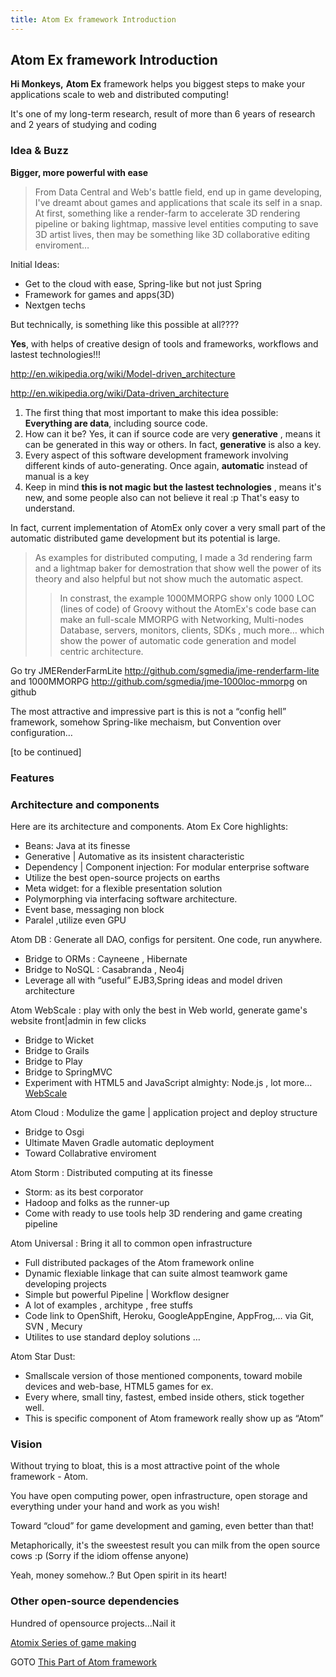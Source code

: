 ```yaml
---
title: Atom Ex framework Introduction
---
```

<h2 class="sectionedit1" id="atom_ex_framework_introduction">Atom Ex framework Introduction</h2>
<div class="level2">

<p>
<strong>Hi Monkeys,</strong>
<strong>Atom Ex</strong> framework helps you biggest steps to make your applications scale to web and distributed computing!
</p>

<p>
</p><p></p><div class="notetip">
It's one of my long-term research, result of more than 6 years of research and 2 years of studying and coding
</div>


</div>
<!-- EDIT1 SECTION "Atom Ex framework Introduction" [1-299] -->
<h3 class="sectionedit2" id="idea_buzz">Idea &amp; Buzz</h3>
<div class="level3">

<p>
<strong>Bigger, more powerful with ease</strong>
</p>
<blockquote><div class="no">
From Data Central and Web's battle field, end up in game developing, I've dreamt about games and applications that scale its self in a snap. At first, something like a render-farm to accelerate 3D rendering pipeline or baking lightmap, massive level entities computing to save 3D artist lives, then may be something like 3D collaborative editing enviroment…</div></blockquote>

<p>
Initial Ideas:
</p>
<ul>
<li class="level1"><div class="li"> Get to the cloud with ease, Spring-like but not just Spring</div>
</li>
<li class="level1"><div class="li"> Framework for games and apps(3D) </div>
</li>
<li class="level1"><div class="li"> Nextgen techs</div>
</li>
</ul>

<p>
But technically, is something like this possible at all????
</p>

<p>
<strong>Yes</strong>, with helps of creative design of tools and frameworks, workflows and lastest technologies!!!
</p>

<p>
<a href="http://en.wikipedia.org/wiki/Model-driven_architecture" class="urlextern" title="http://en.wikipedia.org/wiki/Model-driven_architecture" rel="nofollow">http://en.wikipedia.org/wiki/Model-driven_architecture</a>
</p>

<p>
<a href="http://en.wikipedia.org/wiki/Data-driven_architecture" class="urlextern" title="http://en.wikipedia.org/wiki/Data-driven_architecture" rel="nofollow">http://en.wikipedia.org/wiki/Data-driven_architecture</a>
</p>
<ol>
<li class="level1"><div class="li"> The first thing that most important to make this idea possible: <strong>Everything are data</strong>, including source code. </div>
</li>
<li class="level1"><div class="li"> How can it be? Yes, it can if source code are very <strong>generative</strong> , means it can be generated in this way or others. In fact, <strong>generative</strong> is also a key. </div>
</li>
<li class="level1"><div class="li"> Every aspect of this software development framework involving different kinds of auto-generating. Once again, <strong>automatic</strong> instead of manual is a key</div>
</li>
<li class="level1"><div class="li"> Keep in mind <strong>this is not magic but the lastest technologies</strong> , means it's new, and some people also can not believe it real :p That's easy to understand. </div>
</li>
</ol>

<p>
In fact, current implementation of AtomEx only cover a very small part of the automatic distributed game development but its potential is large. 
</p>
<blockquote><div class="no">
As examples for distributed computing, I made a 3d rendering farm and a lightmap baker for demostration that show well the power of its theory and also helpful but not show much the automatic aspect. <blockquote><div class="no">
In constrast, the example 1000MMORPG show only 1000 LOC (lines of code) of Groovy without the AtomEx's code base can make an full-scale MMORPG with Networking, Multi-nodes Database, servers, monitors, clients, SDKs , much more… which show the power of automatic code generation and model centric architecture. </div></blockquote>
</div></blockquote>

<p>
</p><p></p><div class="notetip">Go try JMERenderFarmLite <a href="http://github.com/sgmedia/jme-renderfarm-lite" class="urlextern" title="http://github.com/sgmedia/jme-renderfarm-lite" rel="nofollow">http://github.com/sgmedia/jme-renderfarm-lite</a> and 1000MMORPG <a href="http://github.com/sgmedia/jme-1000loc-mmorpg" class="urlextern" title="http://github.com/sgmedia/jme-1000loc-mmorpg" rel="nofollow">http://github.com/sgmedia/jme-1000loc-mmorpg</a> on github
</div>


<p>
The most attractive and impressive part is this is not a “config hell” framework, somehow Spring-like mechaism, but Convention over configuration…
</p>

<p>
[to be continued]
</p>

</div>
<!-- EDIT2 SECTION "Idea & Buzz" [300-2730] -->
<h3 class="sectionedit3" id="features">Features</h3>
<div class="level3">

</div>
<!-- EDIT3 SECTION "Features" [2731-2750] -->
<h3 class="sectionedit4" id="architecture_and_components">Architecture and components</h3>
<div class="level3">

<p>
Here are its architecture and components.
Atom Ex Core highlights:
</p>
<ul>
<li class="level1"><div class="li"> Beans: Java at its finesse</div>
</li>
<li class="level1"><div class="li"> Generative | Automative as its insistent characteristic</div>
</li>
<li class="level1"><div class="li"> Dependency | Component injection: For modular enterprise software</div>
</li>
<li class="level1"><div class="li"> Utilize the best open-source projects on earths</div>
</li>
<li class="level1"><div class="li"> Meta widget: for a flexible presentation solution</div>
</li>
<li class="level1"><div class="li"> Polymorphing via interfacing software architecture.</div>
</li>
<li class="level1"><div class="li"> Event base, messaging non block </div>
</li>
<li class="level1"><div class="li"> Paralel ,utilize even GPU</div>
</li>
</ul>

<p>
Atom DB : Generate all DAO, configs for persitent. One code, run anywhere.
</p>
<ul>
<li class="level1"><div class="li"> Bridge to ORMs : Cayneene , Hibernate</div>
</li>
<li class="level1"><div class="li"> Bridge to NoSQL : Casabranda , Neo4j</div>
</li>
<li class="level1"><div class="li"> Leverage all with “useful” EJB3,Spring ideas and model driven architecture</div>
</li>
</ul>

<p>
Atom WebScale : play with only the best in Web world, generate game's website front|admin in few clicks
</p>
<ul>
<li class="level1"><div class="li"> Bridge to Wicket</div>
</li>
<li class="level1"><div class="li"> Bridge to Grails</div>
</li>
<li class="level1"><div class="li"> Bridge to Play</div>
</li>
<li class="level1"><div class="li"> Bridge to SpringMVC</div>
</li>
<li class="level1"><div class="li"> Experiment with HTML5 and JavaScript almighty: Node.js , lot more… <a href="#webscale" title="jme3:advanced:atom_framework:atomex ↵" class="wikilink1">WebScale</a></div>
</li>
</ul>

<p>
Atom Cloud : Modulize the game | application project and deploy structure
</p>
<ul>
<li class="level1"><div class="li"> Bridge to Osgi</div>
</li>
<li class="level1"><div class="li"> Ultimate Maven Gradle automatic deployment</div>
</li>
<li class="level1"><div class="li"> Toward Collabrative enviroment</div>
</li>
</ul>

<p>
Atom Storm : Distributed computing at its finesse
</p>
<ul>
<li class="level1"><div class="li"> Storm: as its best corporator</div>
</li>
<li class="level1"><div class="li"> Hadoop and folks as the runner-up</div>
</li>
<li class="level1"><div class="li"> Come with ready to use tools help 3D rendering and game creating pipeline</div>
</li>
</ul>

<p>
Atom Universal : Bring it all to common open infrastructure
</p>
<ul>
<li class="level1"><div class="li"> Full distributed packages of the Atom framework online</div>
</li>
<li class="level1"><div class="li"> Dynamic flexiable linkage that can suite almost teamwork game developing projects</div>
</li>
<li class="level1"><div class="li"> Simple but powerful Pipeline | Workflow designer</div>
</li>
<li class="level1"><div class="li"> A lot of examples , architype , free stuffs</div>
</li>
<li class="level1"><div class="li"> Code link to OpenShift, Heroku, GoogleAppEngine, AppFrog,… via Git, SVN , Mecury</div>
</li>
<li class="level1"><div class="li"> Utilites to use standard deploy solutions …</div>
</li>
</ul>

<p>
Atom Star Dust:
</p>
<ul>
<li class="level1"><div class="li"> Smallscale version of those mentioned components, toward mobile devices and web-base, HTML5 games for ex.</div>
</li>
<li class="level1"><div class="li"> Every where, small tiny, fastest, embed inside others, stick together well. </div>
</li>
<li class="level1"><div class="li"> This is specific component of Atom framework really show up as “Atom”</div>
</li>
</ul>

</div>
<!-- EDIT4 SECTION "Architecture and components" [2751-4862] -->
<h3 class="sectionedit5" id="vision">Vision</h3>
<div class="level3">

<p>
Without trying to bloat, this is a most attractive point of the whole framework - Atom. 
</p>

<p>
You have open computing power, open infrastructure, open storage and everything under your hand and work as you wish!
</p>

<p>
Toward “cloud” for game development and gaming, even better than that! 
</p>

<p>
Metaphorically, it's the sweestest result you can milk from the open source cows :p (Sorry if the idiom offense anyone) 
</p>

<p>
Yeah, money somehow..? But Open spirit in its heart! 
</p>

</div>
<!-- EDIT5 SECTION "Vision" [4863-5339] -->
<h3 class="sectionedit6" id="other_open-source_dependencies">Other open-source dependencies</h3>
<div class="level3">

<p>
</p><p></p><div class="notewarning">Hundred of opensource projects…Nail it
</div>


<p>
<a href="/jme3/atomixtuts.html" class="wikilink1" title="jme3:atomixtuts"> Atomix Series of game making</a>
</p>

<p>
GOTO <a href="/jme3/advanced/atom_framework.html" class="wikilink1" title="jme3:advanced:atom_framework">This Part of Atom framework </a>
</p>

</div>
<!-- EDIT6 SECTION "Other open-source dependencies" [5340-] -->
